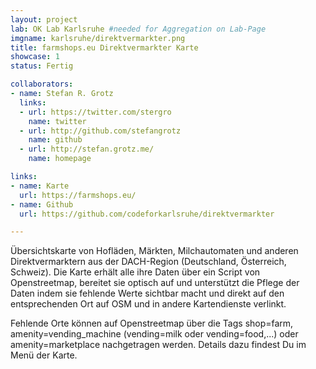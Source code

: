 ```yaml
---
layout: project
lab: OK Lab Karlsruhe #needed for Aggregation on Lab-Page
imgname: karlsruhe/direktvermarkter.png
title: farmshops.eu Direktvermarkter Karte
showcase: 1
status: Fertig

collaborators:
- name: Stefan R. Grotz
  links:
  - url: https://twitter.com/stergro
    name: twitter
  - url: http://github.com/stefangrotz
    name: github
  - url: http://stefan.grotz.me/
    name: homepage

links:
- name: Karte
  url: https://farmshops.eu/
- name: Github
  url: https://github.com/codeforkarlsruhe/direktvermarkter

---
```


Übersichtskarte von Hofläden, Märkten, Milchautomaten und anderen Direktvermarktern aus der DACH-Region (Deutschland, Österreich, Schweiz). Die Karte erhält alle ihre Daten über ein Script von Openstreetmap, bereitet sie optisch auf und unterstützt die Pflege der Daten indem sie fehlende Werte sichtbar macht und direkt auf den entsprechenden Ort auf OSM und in andere Kartendienste verlinkt.

Fehlende Orte können auf Openstreetmap über die Tags shop=farm, amenity=vending_machine (vending=milk oder vending=food,...) oder amenity=marketplace nachgetragen werden. Details dazu findest Du im Menü der Karte.
